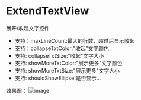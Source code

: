 # ExtendTextView
展开/收起文字控件
 * 支持：maxLineCount:最大的行数，超过后显示收起
 * 支持：collapseTxtColor:"收起"文字颜色
 * 支持: collapseTxtSize:"收起"文字大小
 * 支持: showMoreTxtColor:"展示更多"文字颜色
 * 支持: showMoreTxtSize:"展示更多"文字大小
 * 支持: shouldShowEllipse:是否显示...
 
效果图：
 ![image](https://github.com/Rookierun/ExtendTextView/blob/master/screenshot/%E5%B1%95%E5%BC%80%E6%94%B6%E8%B5%B7TextView.gif)
